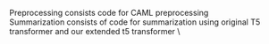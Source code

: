 Preprocessing consists code for CAML preprocessing \
Summarization consists of code for summarization using original T5 transformer and our extended t5 transformer \

